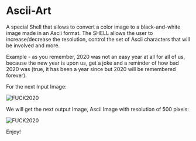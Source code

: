# Ascii-Art
A special Shell that allows to convert a color image to a black-and-white image made in an Ascii format. 
The SHELL allows the user to increase/decrease the resolution, control the set of Ascii characters that will be involved and more.

Example - as you remember, 2020 was not an easy year at all for all of us,
because the new year is upon us, get a joke and a reminder of how bad 2020
was (true, it has been a year since but 2020 will be remembered forever).

For the next Input Image: 


 ![FUCK2020](https://user-images.githubusercontent.com/64755588/169474848-e35ec5b7-960f-4b9b-a34f-38204de9df87.PNG)

 
 
 
We will get the next output Image, Ascii Image with resolution of 500 pixels: 


![FUCK2020](https://user-images.githubusercontent.com/64755588/169475179-f6b0c33a-6390-4b41-9d65-2e1795e5799c.jpg)




Enjoy!
